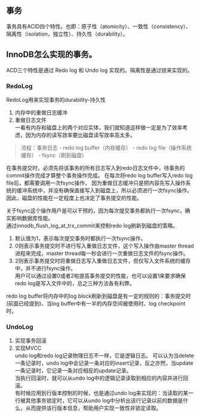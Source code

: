 ## 事务
事务具有ACID四个特性。也即：原子性（atomicity）、一致性（consistency）、隔离性（isolation，独立性）、持久性（durability）。

## InnoDB怎么实现的事务。
ACD三个特性是通过 Redo log 和 Undo log 实现的。隔离性是通过锁来实现的。

### RedoLog
RedoLog用来实现事务的durability-持久性 
1. 内存中的重做日志缓冲
2. 重做日志文件  
一看有内存和磁盘上的两个对应实体，我们就知道这样做一定是为了效率考虑，因为内存的读写效率要比磁盘读写效率高太多。  
> 流程：事务日志 - redo log buffer（内存缓存） - redo log file（操作系统缓存） - fsync（刷到磁盘）  

在事务提交时，必须先将该事务的所有日志写入到redo日志文件中，待事务的commit操作完成才算整个事务操作完成。
在每次将redo log buffer写入redo log file后，都需要调用一次fsync操作，
因为重做日志缓冲只是把内容先写入操作系统的缓冲系统中，并没有确保直接写入到磁盘上，所以必须进行一次fsync操作。
因此，磁盘的性能在一定程度上也决定了事务提交的性能。

关于fsync这个操作用户是可以干预的，因为每次提交事务都执行一次fsync，确实影响数据库性能。  
通过innodb_flush_log_at_trx_commit来控制redo log刷新到磁盘的策略。
1. 默认值为1，表示每次提交事务时都执行一次fsync操作。
2. 0则表示事务提交时不进行写入重做日志文件，这个写入操作由master thread进程来完成，master thread每一秒会进行一次重做日志文件的fsync操作。
3. 2则表示事务提交时将重做日志写入重做日志文件，但仅写入文件系统的缓存中，并不进行fsync操作。  
用户可以通过设置0或者2啦提高事务提交的性能，也可以设置1来要求确保redo log是写入文件中的，总之三种方法各有利弊。

redo log buffer将内存中的log block刷新到磁盘是有一定的规则的：事务提交时(前面已经提到)、当log buffer中有一半的内存空间被使用时、log checkpoint时。

### UndoLog
1. 实现事务回滚
2. 实现MVCC  
undo log和redo log记录物理日志不一样，它是逻辑日志。
可以认为当delete一条记录时，undo log中会记录一条对应的insert记录，反之亦然，当update一条记录时，它记录一条对应相反的update记录。  
当执行回滚时，就可以从undo log中的逻辑记录读取到相应的内容并进行回滚。  
有时候应用到行版本控制的时候，也是通过undo log来实现的：当读取的某一行被其他事务锁定时，它可以从undo log中分析出该行记录以前的数据是什么，从而提供该行版本信息，帮助用户实现一致性非锁定读取。
